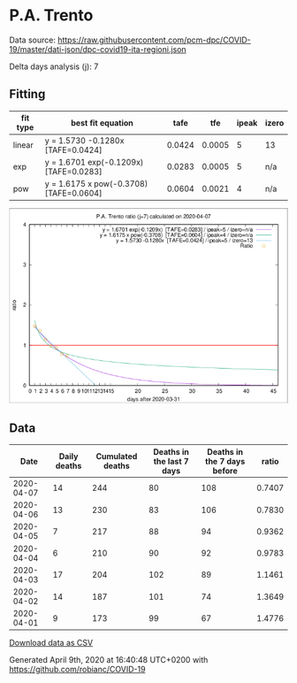 # P.A. Trento

Data source: https://raw.githubusercontent.com/pcm-dpc/COVID-19/master/dati-json/dpc-covid19-ita-regioni.json

Delta days analysis (j): 7

## Fitting 
|fit type|best fit equation|tafe|tfe|ipeak|izero|
|-------|-----|--------|------|---|---|
|linear|y = 1.5730 -0.1280x  [TAFE=0.0424]|0.0424|0.0005|5|13|
|exp|y = 1.6701 exp(-0.1209x)  [TAFE=0.0283]|0.0283|0.0005|5|n/a|
|pow|y = 1.6175 x pow(-0.3708)  [TAFE=0.0604]|0.0604|0.0021|4|n/a|

![Plot](COVID-19_p.a._trento_j7_2020-04-07.png)

## Data
|Date|Daily deaths|Cumulated deaths|Deaths in the last 7 days|Deaths in the 7 days before|ratio|
|----|----------|-----------|-------|--------------------|-----|
|2020-04-07|14|244|80|108|0.7407|
|2020-04-06|13|230|83|106|0.7830|
|2020-04-05|7|217|88|94|0.9362|
|2020-04-04|6|210|90|92|0.9783|
|2020-04-03|17|204|102|89|1.1461|
|2020-04-02|14|187|101|74|1.3649|
|2020-04-01|9|173|99|67|1.4776|

[Download data as CSV](COVID-19_p.a._trento_j7_2020-04-07.csv)

Generated April 9th, 2020 at 16:40:48 UTC+0200 with https://github.com/robianc/COVID-19
